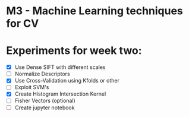 # M3 - Machine Learning techniques for CV

# Experiments for week two:
- [x] Use Dense SIFT with different scales
- [ ] Normalize Descriptors
- [x] Use Cross-Validation using Kfolds or other
- [ ] Exploit SVM's
- [x] Create Histogram Intersection Kernel
- [ ] Fisher Vectors (optional)
- [ ] Create jupyter notebook
